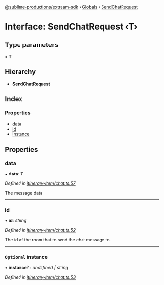[@sublime-productions/extream-sdk](../README.md) › [Globals](../globals.md) › [SendChatRequest](sendchatrequest.md)

# Interface: SendChatRequest ‹**T**›

## Type parameters

▪ **T**

## Hierarchy

* **SendChatRequest**

## Index

### Properties

* [data](sendchatrequest.md#data)
* [id](sendchatrequest.md#id)
* [instance](sendchatrequest.md#optional-instance)

## Properties

###  data

• **data**: *T*

*Defined in [itinerary-item/chat.ts:57](https://github.com/Extream-SaaS/ex-sdk/blob/be861a6/src/itinerary-item/chat.ts#L57)*

The message data

___

###  id

• **id**: *string*

*Defined in [itinerary-item/chat.ts:52](https://github.com/Extream-SaaS/ex-sdk/blob/be861a6/src/itinerary-item/chat.ts#L52)*

The id of the room that to send the chat message to

___

### `Optional` instance

• **instance**? : *undefined | string*

*Defined in [itinerary-item/chat.ts:53](https://github.com/Extream-SaaS/ex-sdk/blob/be861a6/src/itinerary-item/chat.ts#L53)*
